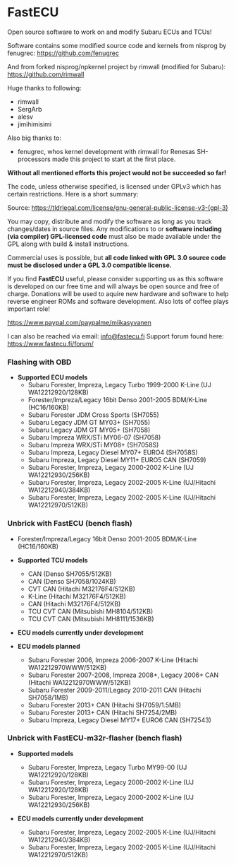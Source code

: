 # FastECU

Open source software to work on and modify Subaru ECUs and TCUs!

Software contains some modified source code and kernels from nisprog by fenugrec:
https://github.com/fenugrec

And from forked nisprog/npkernel project by rimwall (modified for Subaru):
https://github.com/rimwall

Huge thanks to following:
- rimwall
- SergArb
- alesv
- jimihimisimi

Also big thanks to:
- fenugrec, whos kernel development with rimwall for Renesas SH-processors made this project to start at the first place.

**Without all mentioned efforts this project would not be succeeded so far!**

The code, unless otherwise specified, is licensed under GPLv3 which has certain restrictions. Here is a short summary:

Source: https://tldrlegal.com/license/gnu-general-public-license-v3-(gpl-3)

You may copy, distribute and modify the software as long as you track changes/dates in source files. Any modifications to or **software including (via compiler) GPL-licensed code** must also be made available under the GPL along with build & install instructions.

Commercial uses is possible, but **all code linked with GPL 3.0 source code must be disclosed under a GPL 3.0 compatible license.**

If you find **FastECU** useful, please consider supporting us as this software is developed on our free time and will always be open source and free of charge. Donations will be used to aquire new hardware and software to help reverse engineer ROMs and software development. Also lots of coffee plays important role!

https://www.paypal.com/paypalme/miikasyvanen

I can also be reached via email: info@fastecu.fi
Support forum found here: https://www.fastecu.fi/forum/

### Flashing with OBD
- **Supported ECU models**
  - Subaru Forester, Impreza, Legacy Turbo 1999-2000 K-Line (UJ WA12212920/128KB)
  - Forester/Impreza/Legacy 16bit Denso 2001-2005 BDM/K-Line (HC16/160KB)
  - Subaru Forester JDM Cross Sports (SH7055)
  - Subaru Legacy JDM GT MY03+ (SH7055)
  - Subaru Legacy JDM GT MY05+ (SH7058)
  - Subaru Impreza WRX/STi MY06-07 (SH7058)
  - Subaru Impreza WRX/STi MY08+ (SH7058S)
  - Subaru Impreza, Legacy Diesel MY07+ EURO4 (SH7058S)
  - Subaru Impreza, Legacy Diesel MY11+ EURO5 CAN (SH7059)
  - Subaru Forester, Impreza, Legacy 2000-2002 K-Line (UJ WA12212930/256KB)
  - Subaru Forester, Impreza, Legacy 2002-2005 K-Line (UJ/Hitachi WA12212940/384KB)
  - Subaru Forester, Impreza, Legacy 2002-2005 K-Line (UJ/Hitachi WA12212970/512KB)

### Unbrick with FastECU (bench flash)
- Forester/Impreza/Legacy 16bit Denso 2001-2005 BDM/K-Line (HC16/160KB)

- **Supported TCU models**
  - CAN (Denso SH7055/512KB)
  - CAN (Denso SH7058/1024KB)
  - CVT CAN (Hitachi M32176F4/512KB)
  - K-Line (Hitachi M32176F4/512KB)
  - CAN (Hitachi M32176F4/512KB)
  - TCU CVT CAN (Mitsubishi MH8104/512KB)
  - TCU CVT CAN (Mitsubishi MH8111/1536KB)

- **ECU models currently under development**

- **ECU models planned**
  - Subaru Forester 2006, Impreza 2006-2007 K-Line (Hitachi WA12212970WWW/512KB)
  - Subaru Forester 2007-2008, Impreza 2008+, Legacy 2006+ CAN (Hitachi WA12212970WWW/512KB)
  - Subaru Forester 2009-2011/Legacy 2010-2011 CAN (Hitachi SH7058/1MB)
  - Subaru Forester 2013+ CAN (Hitachi SH7059/1.5MB)
  - Subaru Forester 2013+ CAN (Hitachi SH7254/2MB)
  - Subaru Impreza, Legacy Diesel MY17+ EURO6 CAN (SH72543)

### Unbrick with FastECU-m32r-flasher (bench flash)
- **Supported models**
  - Subaru Forester, Impreza, Legacy Turbo MY99-00 (UJ WA12212920/128KB)
  - Subaru Forester, Impreza, Legacy 2000-2002 K-Line (UJ WA12212920/128KB) 
  - Subaru Forester, Impreza, Legacy 2000-2002 K-Line (UJ WA12212930/256KB)

- **ECU models currently under development**
  - Subaru Forester, Impreza, Legacy 2002-2005 K-Line (UJ/Hitachi WA12212940/384KB) 
  - Subaru Forester, Impreza, Legacy 2002-2005 K-Line (UJ/Hitachi WA12212970/512KB)
